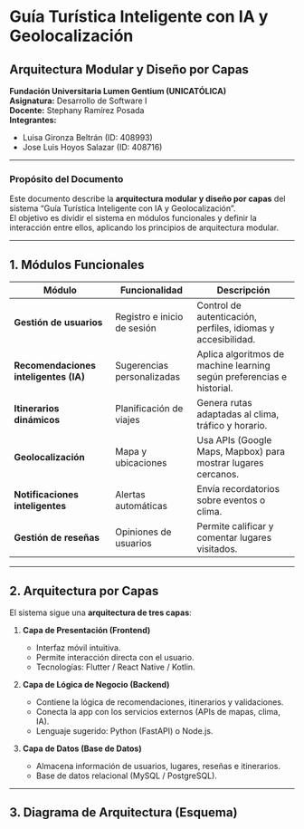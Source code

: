 # Guía Turística Inteligente con IA y Geolocalización  
## Arquitectura Modular y Diseño por Capas  

**Fundación Universitaria Lumen Gentium (UNICATÓLICA)**  
**Asignatura:** Desarrollo de Software I  
**Docente:** Stephany Ramírez Posada  
**Integrantes:**  
- Luisa Gironza Beltrán (ID: 408993)  
- Jose Luis Hoyos Salazar (ID: 408716)  

---

### Propósito del Documento
Este documento describe la **arquitectura modular y diseño por capas** del sistema “Guía Turística Inteligente con IA y Geolocalización”.  
El objetivo es dividir el sistema en módulos funcionales y definir la interacción entre ellos, aplicando los principios de arquitectura modular.

---

## 1. Módulos Funcionales

| Módulo | Funcionalidad | Descripción |
|--------|----------------|-------------|
| **Gestión de usuarios** | Registro e inicio de sesión | Control de autenticación, perfiles, idiomas y accesibilidad. |
| **Recomendaciones inteligentes (IA)** | Sugerencias personalizadas | Aplica algoritmos de machine learning según preferencias e historial. |
| **Itinerarios dinámicos** | Planificación de viajes | Genera rutas adaptadas al clima, tráfico y horario. |
| **Geolocalización** | Mapa y ubicaciones | Usa APIs (Google Maps, Mapbox) para mostrar lugares cercanos. |
| **Notificaciones inteligentes** | Alertas automáticas | Envía recordatorios sobre eventos o clima. |
| **Gestión de reseñas** | Opiniones de usuarios | Permite calificar y comentar lugares visitados. |

---

## 2. Arquitectura por Capas

El sistema sigue una **arquitectura de tres capas**:

1. **Capa de Presentación (Frontend)**  
   - Interfaz móvil intuitiva.  
   - Permite interacción directa con el usuario.  
   - Tecnologías: Flutter / React Native / Kotlin.  

2. **Capa de Lógica de Negocio (Backend)**  
   - Contiene la lógica de recomendaciones, itinerarios y validaciones.  
   - Conecta la app con los servicios externos (APIs de mapas, clima, IA).  
   - Lenguaje sugerido: Python (FastAPI) o Node.js.  

3. **Capa de Datos (Base de Datos)**  
   - Almacena información de usuarios, lugares, reseñas e itinerarios.  
   - Base de datos relacional (MySQL / PostgreSQL).  

---

## 3. Diagrama de Arquitectura (Esquema)

